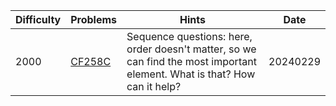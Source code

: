 | Difficulty | Problems | Hints | Date |
| -------- | -------- | -------- | -------- |
| 2000 | [CF258C](https://codeforces.com/contest/258/problem/C) | Sequence questions: here, order doesn't matter, so we can find the most important element. What is that? How can it help? | 20240229 |
